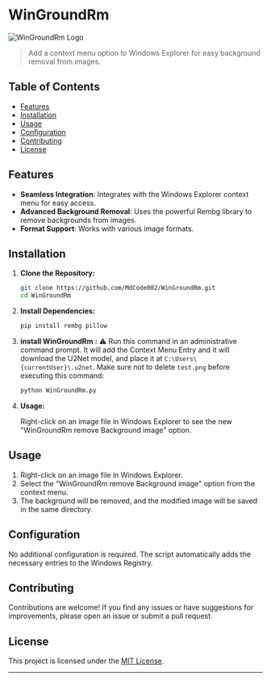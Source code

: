 # WinGroundRm

![WinGroundRm Logo](link_to_logo_image.png)

> Add a context menu option to Windows Explorer for easy background removal from images.

## Table of Contents
- [Features](#features)
- [Installation](#installation)
- [Usage](#usage)
- [Configuration](#configuration)
- [Contributing](#contributing)
- [License](#license)

## Features

- **Seamless Integration**: Integrates with the Windows Explorer context menu for easy access.
- **Advanced Background Removal**: Uses the powerful Rembg library to remove backgrounds from images.
- **Format Support**: Works with various image formats.

## Installation

1. **Clone the Repository:**

    ```bash
    git clone https://github.com/MdCode002/WinGroundRm.git
    cd WinGroundRm
    ```

2. **Install Dependencies:**

    ```bash
    pip install rembg pillow
    ```

3. **install WinGroundRm :**
 ⚠️ Run this command in an administrative command prompt. It will add the Context Menu Entry and it will download the U2Net model, and place it at `C:\Users\{currentUser}\.u2net`. Make     sure not to delete `test.png` before executing this command:


    ```bash
    python WinGroundRm.py
    ```

5. **Usage:**

    Right-click on an image file in Windows Explorer to see the new "WinGroundRm remove Background image" option.

## Usage

1. Right-click on an image file in Windows Explorer.
2. Select the "WinGroundRm remove Background image" option from the context menu.
3. The background will be removed, and the modified image will be saved in the same directory.

## Configuration

No additional configuration is required. The script automatically adds the necessary entries to the Windows Registry.

## Contributing

Contributions are welcome! If you find any issues or have suggestions for improvements, please open an issue or submit a pull request.

## License

This project is licensed under the [MIT License](LICENSE).

---

